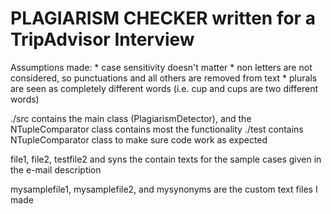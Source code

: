 # PLAGIARISM CHECKER written for a TripAdvisor Interview

Assumptions made:
    * case sensitivity doesn't matter
    * non letters are not considered, so punctuations and all others are removed from text
    * plurals are seen as completely different words (i.e. cup and cups are two different words)

./src contains the main class (PlagiarismDetector), and the NTupleComparator class contains most the functionality
./test contains NTupleComparator class to make sure code work as expected

file1, file2, testfile2 and syns the contain texts for the sample cases given in the e-mail description

mysamplefile1, mysamplefile2, and mysynonyms are the custom text files I made
